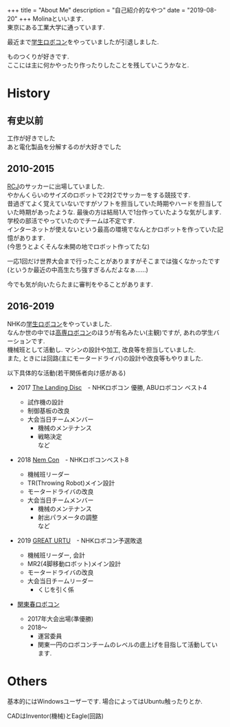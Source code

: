 +++
title = "About Me"
description = "自己紹介的なやつ"
date = "2019-08-20"
+++
Molinaといいます.  
東京にある工業大学に通っています.

最近まで[学生ロボコン](http://www.official-robocon.com/gakusei/)をやっていましたが引退しました.

ものつくりが好きです.  
ここには主に何かやったり作ったりしたことを残していこうかなと.

# History
## 有史以前
工作が好きでした  
あと電化製品を分解するのが大好きでした
## 2010-2015
[RCJ](http://www.robocupjunior.jp/)のサッカーに出場していました.  
やかんくらいのサイズのロボットで2対2でサッカーをする競技です.  
昔過ぎてよく覚えていないですがソフトを担当していた時期やハードを担当していた時期があったような.
最後の方は結局1人で1台作っていたような気がします.   
学校の部活でやっていたのでチームは不定です.  
インターネットが使えないという最高の環境でなんとかロボットを作っていた記憶があります.  
(今思うとよくそんな未開の地でロボット作ってたな)

一応1回だけ世界大会まで行ったことがありますがそこまでは強くなかったです(というか最近の中高生たち強すぎるんだよなぁ……)

今でも気が向いたらたまに審判をやることがあります.

## 2016-2019
NHKの[学生ロボコン](http://www.official-robocon.com/gakusei/)をやっていました.  
なんか世の中では[高専ロボコン](http://www.official-robocon.com/kosen/)のほうが有名みたい(主観)ですが, あれの学生バーションです.   
機械班として活動し. マシンの設計や加工, 改良等を担当していました.  
また, ときには回路(主にモータードライバ)の設計や改良等もやりました.  

以下具体的な活動(若干関係者向け感がある)

- 2017 [The Landing Disc](http://www.official-robocon.com/gakusei/about/history/twentysix/)　- NHKロボコン 優勝, ABUロボコン ベスト4  
    - 試作機の設計
    - 制御基板の改良
    - 大会当日チームメンバー
        - 機械のメンテナンス
        - 戦略決定  
        など
- 2018 [Nem Con](http://www.official-robocon.com/gakusei/about/history/twentyseven/)　- NHKロボコンベスト8
    - 機械班リーダー
    - TR(Throwing Robot)メイン設計
    - モータードライバの改良
    - 大会当日チームメンバー
        - 機械のメンテナンス
        - 射出パラメータの調整  
        など
- 2019 [GREAT URTU](http://www.official-robocon.com/gakusei/about/history/twentyeight/)　- NHKロボコン予選敗退
    - 機械班リーダー, 会計
    - MR2(4脚移動ロボット)メイン設計
    - モータードライバの改良
    - 大会当日チームリーダー
        - くじを引く係

- [関東春ロボコン](https://kantouharurobo.com/)
    - 2017年大会出場(準優勝)
    - 2018～
        - 運営委員
        - 関東一円のロボコンチームのレベルの底上げを目指して活動しています.

# Others
基本的にはWindowsユーザーです. 
場合によってはUbuntu触ったりとか.

CADはInventor(機械)とEagle(回路)